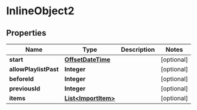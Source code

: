 

# InlineObject2

## Properties

Name | Type | Description | Notes
------------ | ------------- | ------------- | -------------
**start** | [**OffsetDateTime**](OffsetDateTime.md) |  |  [optional]
**allowPlaylistPast** | **Integer** |  |  [optional]
**beforeId** | **Integer** |  |  [optional]
**previousId** | **Integer** |  |  [optional]
**items** | [**List&lt;ImportItem&gt;**](ImportItem.md) |  |  [optional]



